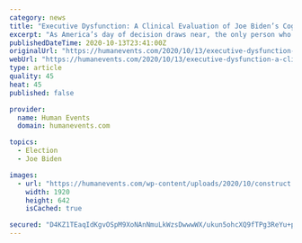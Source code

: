 ```yaml
---
category: news
title: "Executive Dysfunction: A Clinical Evaluation of Joe Biden’s Cognitive-Linguistic Deficits."
excerpt: "As America’s day of decision draws near, the only person who believes Joe Biden’s cognitive-linguistic skills are within normal limits seems to be Joe Biden. Even Democrat media partisans like Andrea Mitchell,"
publishedDateTime: 2020-10-13T23:41:00Z
originalUrl: "https://humanevents.com/2020/10/13/executive-dysfunction-a-clinical-evaluation-of-joe-bidens-cognitive-linguistic-deficits/"
webUrl: "https://humanevents.com/2020/10/13/executive-dysfunction-a-clinical-evaluation-of-joe-bidens-cognitive-linguistic-deficits/"
type: article
quality: 45
heat: 45
published: false

provider:
  name: Human Events
  domain: humanevents.com

topics:
  - Election
  - Joe Biden

images:
  - url: "https://humanevents.com/wp-content/uploads/2020/10/construct.png"
    width: 1920
    height: 642
    isCached: true

secured: "D4KZ1TEaqIdKgvOSpM9XoNAnNmuLkWzsDwwwWX/ukun5ohcXQ9fTPg3ReYu+phfqBdE1MfL6RC460Xal/00YpcdEawZ/UV/XRA2EpVf4gWIrq65fqf5JUB1R1aesFadmY9BlBabLU1bB9VF6yevnpwUkbI7at5iUruOfr2hASFfa2c/oxbypc0d9BPEyshV+tGsTmTIWYWC5O2hqNieSm/S2TANvV8h30p+/KFThgbgjLlnXp9zjVhAJR2fKKxja41RB2/2xAxRJld8QJlDq73H7zkz4V+zZFoztmOyWWOLiAz4J/T2iKSj7G3PhGwh7p5acLvFwU6ewV5l2C/9lUuI+Tv4jsHXzTmKzr8IGYZk=;are6Ld2A6YfKCoAgRjrywQ=="
---
```



